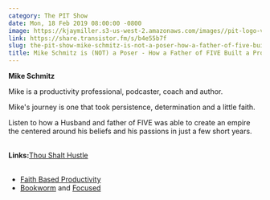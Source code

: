 ```yaml
---
category: The PIT Show
date: Mon, 18 Feb 2019 08:00:00 -0800
image: https://kjaymiller.s3-us-west-2.amazonaws.com/images//pit-logo-v5.jpg
link: https://share.transistor.fm/s/b4e55b7f
slug: the-pit-show-mike-schmitz-is-not-a-poser-how-a-father-of-five-built-a-productivity-empire
title: Mike Schmitz is (NOT) a Poser - How a Father of FIVE Built a Productivity Empire
---
```


<p><b>Mike Schmitz</b></p><p>Mike is a productivity professional, podcaster, coach and author.</p><p>Mike's journey is one that took persistence, determination and a little faith.</p><p>Listen to how a Husband and father of FIVE was able to create an empire the centered around his beliefs and his passions in just a few short years.</p><p><strong><br />Links:</strong><a href="https://amzn.to/2EeYzJs">Thou Shalt Hustle</a><strong><br /></strong><br /></p><ul>
<li><a href="https://faithbasedproductivity.com/">Faith Based Productivity</a></li>
<li>
<a href="https://bookworm.fm/">Bookworm</a> and <a href="https://www.relay.fm/focused">Focused</a>
</li>
</ul><p><br /></p>